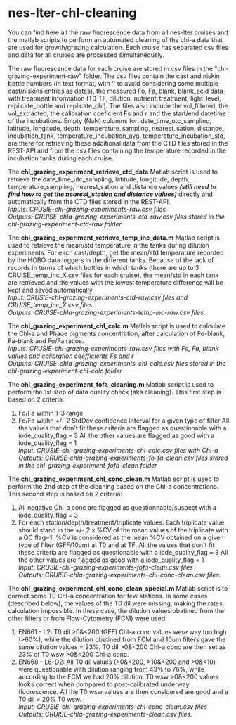 # nes-lter-chl-cleaning
You can find here all the raw fluorescence data from all nes-lter cruises and the matlab scripts to perform an automated cleaning of the chl-a data that are used for growth/grazing calculation. Each cruise has separated csv files and data for all cruises are processed simultaneously.

The raw fluorescence data for each cruise are stored in csv files in the "chl-grazing-experiment-raw" folder. The csv files contain the cast and niskin bottle numbers (in text format, with '' to avoid considering some multiple cast/niskins entries as dates), the measured Fo, Fa, blank, blank_acid data with treatment information (T0_TF, dilution, nutrient_treatment, light_level, replicate_bottle and replicate_chl). The files also include the vol_filtered, the vol_extracted, the calibration coeficient Fs and r and the start/end datetime of the incubations. Empty (NaN) columns for: date_time_utc_sampling, latitude, longitude, depth, temperature_sampling, nearest_sation, distance, incubation_tank, temperature_incubation_avg, temperature_incubation_std, are there for retrieving these additional data from the CTD files stored in the REST-API and from the csv files containing the temperature recorded in the incubation tanks during each cruise.

The **chl_grazing_experiment_retrieve_ctd_data** Matlab script is used to retrieve the date_time_utc_sampling, latitude, longitude, depth, temperature_sampling, nearest_sation and distance values ***(still need to find how to get the nearest_station and distance values)*** directly and automatically from the CTD files stored in the REST-API.\
*Inputs: CRUSIE-chl-grazing-experiments-raw.csv files*\
*Outputs: CRUISE-chla-grazing-experiments-ctd-raw.csv files stored in the chl-grazing-experiment-ctd-raw folder*

The **chl_grazing_experiment_retrieve_temp_inc_data.m** Matlab script is used to retrieve the mean/std temperature in the tanks during dilution experiments. For each cast/depth, get the mean/std temperature recorded by the HOBO data loggers in the different tanks. Because of the lack of records in terms of which bottles in which tanks (there are up to 3 CRUISE_temp_inc_X.csv files for each cruise), the mean/std in each tank are retrieved and the values with the lowest temperature difference will be kept and saved automatically.\
*Input: CRUSIE-chl-grazing-experiments-ctd-raw.csv files and CRUISE_temp_inc_X.csv files*\
*Outputs: CRUISE-chla-grazing-experiments-temp-inc-raw.csv files.*

The **chl_grazing_experiment_chl_calc.m** Matlab script is used to calculate the Chl-a and Phaoe pigments concentration, after calculation of Fo-blank, Fa-blank and Fo/Fa ratios.\
*Inputs: CRUSIE-chl-grazing-experiments-raw.csv files with Fo, Fa, blank values and calibration coefficients Fs and r*\
*Outputs: CRUISE-chla-grazing-experiments-chl-calc.csv files stored in the chl-grazing-experiment-chl-calc folder*

The **chl_grazing_experiment_fofa_cleaning.m** Matlab script is used to perform the 1st step of data quality check (aka cleaning). This first step is based on 2 criteria:
1) Fo/Fa within 1-3 range,
2) Fo/Fa witihn +/- 2 StdDev confidence interval for a given type of filter
All the values that don't fit these criteria are flagged as questionable with a iode_quality_flag = 3
All the other values are flagged as good with a iode_quality_flag = 1\
*Input: CRUSIE-chl-grazing-experiments-chl-calc.csv files with Chl-a*\
*Outputs: CRUISE-chla-grazing-experiments-fo-fa-clean.csv files stored in the chl-grazing-experiment-fofa-clean folder*

The **chl_grazing_experiment_chl_conc_clean.m** Matlab script is used to perform the 2nd step of the cleaning based on the Chl-a concentrations. This second step is based on 2 criteria:
1) All negative Chl-a conc are flagged as questionnable/suspect with a iode_quality_flag = 3
2) For each station/depth/treatment/triplicate values:
Each triplicate value should stand in the +/- 2 x %CV of the mean values of the triplicate with a QC flag=1. %CV is considered as the mean %CV obtained on a given type of filter (GFF/10um) at T0 and at TF.
All the values that don't fit these criteria are flagged as questionable with a iode_quality_flag = 3
All the other values are flagged as good with a iode_quality_flag = 1\
*Input: CRUSIE-chl-grazing-experiments-fofa-clean.csv files*\
*Outputs: CRUISE-chla-grazing-experiments-chl-conc-clean.csv files.*

The **chl_grazing_experiment_chl_conc_clean_special.m** Matlab script is to correct some T0 Chl-a concentration for few stations. In some cases (described below), the values of the T0 dil were missing, making the rates calculation impossible. In these case, the dilution values obatined from the other filters or from Flow-Cytometry (FCM) were used:
1) EN661 - L2: T0 dil >0&<200 (GFF) Chl-a conc values were way too high (>60%), while the dilution obatined from FCM and 10um filters gave the same dilution values = 23%. T0 dil >0&<200 Chl-a conc are then set as 23% of T0 wsw >0&<200 Chl-a conc.
2) EN668 - L6-D2: All T0 dil values (>0&<200, >10&<200 and >0&<10) were questionable with dilution ranging from 43% to 76%, while according to the FCM we had 20% dilution. T0 wsw >0&<200 values looks correct when compared to post-calibrated underway fluorescence. All the T0 wsw values are then considered are good and a T0 dil = 20% T0 wsw.\
*Input: CRUSIE-chl-grazing-experiments-chl-conc-clean.csv files*\
*Outputs: CRUISE-chla-grazing-experiments-clean.csv files.*
